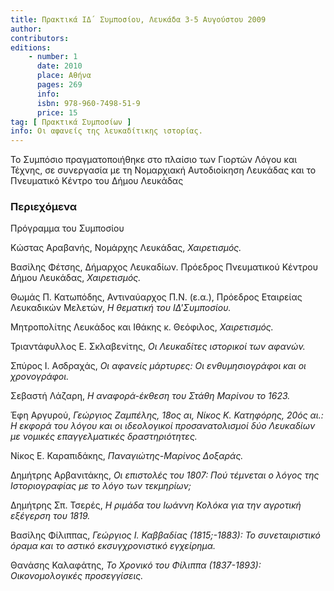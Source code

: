 ```yaml
---
title: Πρακτικά ΙΔ΄ Συμποσίου, Λευκάδα 3-5 Αυγούστου 2009
author: 
contributors: 
editions: 
    - number: 1
      date: 2010
      place: Αθήνα
      pages: 269
      info: 
      isbn: 978-960-7498-51-9
      price: 15
tag: [ Πρακτικά Συμποσίων ]
info: Οι αφανείς της λευκαδίτικης ιστορίας.
---
```


Το Συμπόσιο πραγματοποιήθηκε στο πλαίσιο των Γιορτών Λόγου και Τέχνης, σε συνεργασία με τη Νομαρχιακή Αυτοδιοίκηση Λευκάδας και το Πνευματικό Κέντρο του Δήμου Λευκάδας

### Περιεχόμενα

Πρόγραμμα του Συμποσίου

Κώστας Αραβανής, Νομάρχης Λευκάδας, *Χαιρετισμός.*

Βασίλης Φέτσης, Δήμαρχος Λευκαδίων. Πρόεδρος Πνευματικού Κέντρου Δήμου Λευκάδας, *Χαιρετισμός.*

Θωμάς Π. Κατωπόδης, Αντιναύαρχος Π.Ν. \(ε.α.\), Πρόεδρος Εταιρείας Λευκαδικών Μελετών, *Η θεματική του ΙΔ'Συμποσίου.*

Μητροπολίτης Λευκάδος και Ιθάκης κ. Θεόφιλος, *Χαιρετισμός.*

Τριαντάφυλλος Ε. Σκλαβενίτης, *Οι Λευκαδίτες ιστορικοί των αφανών.*

Σπύρος Ι. Ασδραχάς, *Οι αφανείς μάρτυρες: Οι ενθυμησιογράφοι και οι χρονογράφοι.*

Σεβαστή Λάζαρη, *Η αναφορά-έκθεση του Στάθη Μαρίνου το 1623.*

Έφη Αργυρού, *Γεώργιος Ζαμπέλης, 18ος αι, Νίκος Κ. Κατηφόρης, 20ός αι.: Η εκφορά του λόγου και οι ιδεολογικοί προσανατολισμοί δύο Λευκαδίων με νομικές επαγγελματικές δραστηριότητες.*

Νίκος Ε. Καραπιδάκης, *Παναγιώτης-Μαρίνος Δοξαράς.*

Δημήτρης Αρβανιτάκης, *Οι επιστολές του 1807: Πού τέμνεται ο λόγος της Ιστοριογραφίας με το λόγο των τεκμηρίων;*

Δημήτρης Σπ. Τσερές, *Η ριμάδα του Ιωάννη Κολόκα για την αγροτική εξέγερση του 1819.*

Βασίλης Φίλιππας, *Γεώργιος Ι. Καββαδίας \(1815;-1883\): Το συνεταιριστικό όραμα και το αστικό εκσυγχρονιστικό εγχείρημα.*

Θανάσης Καλαφάτης, *Το Χρονικό του Φίλιππα \(1837-1893\): Οικονομολογικές προσεγγίσεις.*
